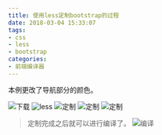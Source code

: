 ```yaml
---
title: 使用less定制bootstrap的过程
date: 2018-03-04 15:33:07
tags: 
- css 
- less
- bootstrap
categories:
- 前端编译器 
---
```


本例更改了导航部分的颜色。
<!-- more -->


![](./1.jpg "下载")
![](./2.jpg "less")
![](./3.jpg "定制")
![](./4.jpg "定制")
![](./5.jpg "定制")
>定制完成之后就可以进行编译了。
![](./6.jpg "编译")

